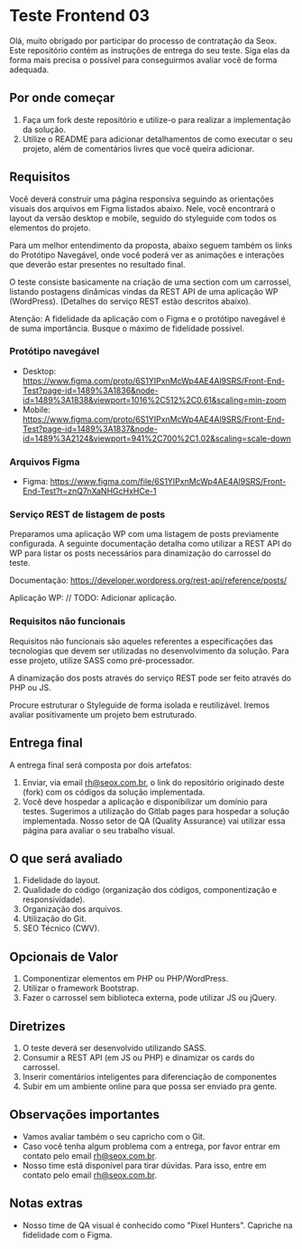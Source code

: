 # Teste Frontend 03

Olá, muito obrigado por participar do processo de contratação da Seox. Este repositório contém as instruções de entrega do seu teste. Siga elas da forma mais precisa o possível para conseguirmos avaliar você de forma adequada.

## Por onde começar

1. Faça um fork deste repositório e utilize-o para realizar a implementação da solução.
2. Utilize o README para adicionar detalhamentos de como executar o seu projeto, além de comentários livres que você queira adicionar.

## Requisitos

Você deverá construir uma página responsiva seguindo as orientações visuais dos arquivos em Figma listados abaixo. Nele, você encontrará o layout da versão desktop e mobile, seguido do styleguide com todos os elementos do projeto. 

Para um melhor entendimento da proposta, abaixo seguem também os links do Protótipo Navegável, onde você poderá ver as animações e interações que deverão estar presentes no resultado final.

O teste consiste basicamente na criação de uma section com um carrossel, listando postagens dinâmicas vindas da REST API de uma aplicação WP (WordPress). (Detalhes do serviço REST estão descritos abaixo).

Atenção: A fidelidade da aplicação com o Figma e o protótipo navegável é de suma importância. Busque o máximo de fidelidade possível.

### Protótipo navegável

- Desktop: https://www.figma.com/proto/6S1YIPxnMcWp4AE4Al9SRS/Front-End-Test?page-id=1489%3A1836&node-id=1489%3A1838&viewport=1016%2C512%2C0.61&scaling=min-zoom 
- Mobile: https://www.figma.com/proto/6S1YIPxnMcWp4AE4Al9SRS/Front-End-Test?page-id=1489%3A1837&node-id=1489%3A2124&viewport=941%2C700%2C1.02&scaling=scale-down

### Arquivos Figma

- Figma: https://www.figma.com/file/6S1YIPxnMcWp4AE4Al9SRS/Front-End-Test?t=znQ7nXaNHGcHxHCe-1

### Serviço REST de listagem de posts

Preparamos uma aplicação WP com uma listagem de posts previamente configurada. A seguinte documentação detalha como utilizar a REST API do WP para listar os posts necessários para dinamização do carrossel do teste.

Documentação: https://developer.wordpress.org/rest-api/reference/posts/

Aplicação WP: // TODO: Adicionar aplicação.

### Requisitos não funcionais

Requisitos não funcionais são aqueles referentes a especificações das tecnologias que devem ser utilizadas no desenvolvimento da solução. Para esse projeto, utilize SASS como pré-processador.

A dinamização dos posts através do serviço REST pode ser feito através do PHP ou JS.

Procure estruturar o Styleguide de forma isolada e reutilizável. Iremos avaliar positivamente um projeto bem estruturado.

## Entrega final

A entrega final será composta por dois artefatos:

1. Enviar, via email rh@seox.com.br, o link do repositório originado deste (fork) com os códigos da solução implementada.
2. Você deve hospedar a aplicação e disponibilizar um domínio para testes. Sugerimos a utilização do Gitlab pages para hospedar a solução implementada. Nosso setor de QA (Quality Assurance) vai utilizar essa página para avaliar o seu trabalho visual.

## O que será avaliado

1. Fidelidade do layout.
2. Qualidade do código (organização dos códigos, componentização e responsividade).
3. Organização dos arquivos.
4. Utilização do Git.
5. SEO Técnico (CWV).

## Opcionais de Valor

1. Componentizar elementos em PHP ou PHP/WordPress.
2. Utilizar o framework Bootstrap.
3. Fazer o carrossel sem biblioteca externa, pode utilizar JS ou jQuery.

## Diretrizes

1. O teste deverá ser desenvolvido utilizando SASS.
2. Consumir a REST API (em JS ou PHP) e dinamizar os cards do carrossel.
3. Inserir comentários inteligentes para diferenciação de componentes
4. Subir em um ambiente online para que possa ser enviado pra gente.

## Observações importantes

- Vamos avaliar também o seu capricho com o Git.
- Caso você tenha algum problema com a entrega, por favor entrar em contato pelo email rh@seox.com.br.
- Nosso time está disponível para tirar dúvidas. Para isso, entre em contato pelo email rh@seox.com.br.

## Notas extras

- Nosso time de QA visual é conhecido como "Pixel Hunters". Capriche na fidelidade com o Figma.

